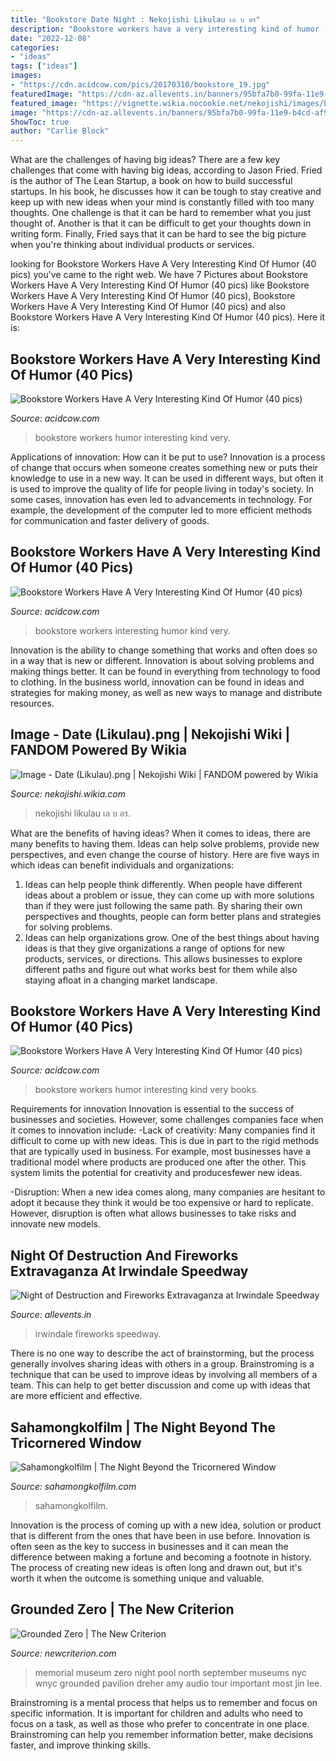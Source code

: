 ```yaml
---
title: "Bookstore Date Night : Nekojishi Likulau เล บ อร"
description: "Bookstore workers have a very interesting kind of humor (40 pics)"
date: "2022-12-08"
categories:
- "ideas"
tags: ["ideas"]
images:
- "https://cdn.acidcow.com/pics/20170310/bookstore_19.jpg"
featuredImage: "https://cdn-az.allevents.in/banners/95bfa7b0-99fa-11e9-b4cd-af907f0f7707-rimg-w526-h263-gmir.jpg"
featured_image: "https://vignette.wikia.nocookie.net/nekojishi/images/b/bb/Date_(Likulau).png/revision/latest?cb=20180101103316"
image: "https://cdn-az.allevents.in/banners/95bfa7b0-99fa-11e9-b4cd-af907f0f7707-rimg-w526-h263-gmir.jpg"
ShowToc: true
author: "Carlie Block"
---
```



What are the challenges of having big ideas?
There are a few key challenges that come with having big ideas, according to Jason Fried. Fried is the author of The Lean Startup, a book on how to build successful startups. In his book, he discusses how it can be tough to stay creative and keep up with new ideas when your mind is constantly filled with too many thoughts. 
One challenge is that it can be hard to remember what you just thought of. Another is that it can be difficult to get your thoughts down in writing form. Finally, Fried says that it can be hard to see the big picture when you're thinking about individual products or services.

	

		
looking for Bookstore Workers Have A Very Interesting Kind Of Humor (40 pics) you've came to the right web. We have 7 Pictures about Bookstore Workers Have A Very Interesting Kind Of Humor (40 pics) like Bookstore Workers Have A Very Interesting Kind Of Humor (40 pics), Bookstore Workers Have A Very Interesting Kind Of Humor (40 pics) and also Bookstore Workers Have A Very Interesting Kind Of Humor (40 pics). Here it is:
		
    
## Bookstore Workers Have A Very Interesting Kind Of Humor (40 Pics)

<img loading=lazy src="https://cdn.acidcow.com/pics/20170310/bookstore_19.jpg" onerror="this.onerror=null;this.src='https://tse1.mm.bing.net/th?id=OIP.cyBL5ZRVzsuKtU1O1gfjDAHaHa&amp;pid=15.1';" alt="Bookstore Workers Have A Very Interesting Kind Of Humor (40 pics)">

_Source: acidcow.com_

>bookstore workers humor interesting kind very. 

	

Applications of innovation: How can it be put to use?
Innovation is a process of change that occurs when someone creates something new or puts their knowledge to use in a new way. It can be used in different ways, but often it is used to improve the quality of life for people living in today's society. In some cases, innovation has even led to advancements in technology. For example, the development of the computer led to more efficient methods for communication and faster delivery of goods.

    
## Bookstore Workers Have A Very Interesting Kind Of Humor (40 Pics)

<img loading=lazy src="https://cdn.acidcow.com/pics/20170310/bookstore_28.jpg" onerror="this.onerror=null;this.src='https://tse4.mm.bing.net/th?id=OIP.zk_cWjVmvgz1vcOAgcEz-gHaHa&amp;pid=15.1';" alt="Bookstore Workers Have A Very Interesting Kind Of Humor (40 pics)">

_Source: acidcow.com_

>bookstore workers interesting humor kind very. 

	

Innovation is the ability to change something that works and often does so in a way that is new or different. Innovation is about solving problems and making things better. It can be found in everything from technology to food to clothing. In the business world, innovation can be found in ideas and strategies for making money, as well as new ways to manage and distribute resources.

    
## Image - Date (Likulau).png | Nekojishi Wiki | FANDOM Powered By Wikia

<img loading=lazy src="https://vignette.wikia.nocookie.net/nekojishi/images/b/bb/Date_(Likulau).png/revision/latest?cb=20180101103316" onerror="this.onerror=null;this.src='https://tse4.mm.bing.net/th?id=OIP.I3rxxXdqyO2TPW1ZIewQNgHaFj&amp;pid=15.1';" alt="Image - Date (Likulau).png | Nekojishi Wiki | FANDOM powered by Wikia">

_Source: nekojishi.wikia.com_

>nekojishi likulau เล บ อร. 

	

What are the benefits of having ideas?
When it comes to ideas, there are many benefits to having them. Ideas can help solve problems, provide new perspectives, and even change the course of history. Here are five ways in which ideas can benefit individuals and organizations: 
1. Ideas can help people think differently. When people have different ideas about a problem or issue, they can come up with more solutions than if they were just following the same path. By sharing their own perspectives and thoughts, people can form better plans and strategies for solving problems. 
2. Ideas can help organizations grow. One of the best things about having ideas is that they give organizations a range of options for new products, services, or directions. This allows businesses to explore different paths and figure out what works best for them while also staying afloat in a changing market landscape. 

    
## Bookstore Workers Have A Very Interesting Kind Of Humor (40 Pics)

<img loading=lazy src="https://cdn.acidcow.com/pics/20170310/bookstore_26.jpg" onerror="this.onerror=null;this.src='https://tse4.mm.bing.net/th?id=OIP.fgvnkqtf99j6KPY0uaS_vgHaHa&amp;pid=15.1';" alt="Bookstore Workers Have A Very Interesting Kind Of Humor (40 pics)">

_Source: acidcow.com_

>bookstore workers humor interesting kind very books. 

	

Requirements for innovation
Innovation is essential to the success of businesses and societies. However, some challenges companies face when it comes to innovation include:
-Lack of creativity: Many companies find it difficult to come up with new ideas. This is due in part to the rigid methods that are typically used in business. For example, most businesses have a traditional model where products are produced one after the other. This system limits the potential for creativity and producesfewer new ideas.

-Disruption: When a new idea comes along, many companies are hesitant to adopt it because they think it would be too expensive or hard to replicate. However, disruption is often what allows businesses to take risks and innovate new models.

    
## Night Of Destruction And Fireworks Extravaganza At Irwindale Speedway

<img loading=lazy src="https://cdn-az.allevents.in/banners/95bfa7b0-99fa-11e9-b4cd-af907f0f7707-rimg-w526-h263-gmir.jpg" onerror="this.onerror=null;this.src='https://tse2.mm.bing.net/th?id=OIP.nnYtgpg8h7D_M-qwvp2zagHaDt&amp;pid=15.1';" alt="Night of Destruction and Fireworks Extravaganza at Irwindale Speedway">

_Source: allevents.in_

>irwindale fireworks speedway. 

	

There is no one way to describe the act of brainstorming, but the process generally involves sharing ideas with others in a group. Brainstroming is a technique that can be used to improve ideas by involving all members of a team. This can help to get better discussion and come up with ideas that are more efficient and effective.

    
## Sahamongkolfilm | The Night Beyond The Tricornered Window

<img loading=lazy src="http://sahamongkolfilm.com/Sahamongkolfilm/wp-content/uploads/2021/02/Night-Beyond-Tricornered-Window-Poster.jpg" onerror="this.onerror=null;this.src='https://tse2.mm.bing.net/th?id=OIP.TsBMhde7dkAFa8FBq3uWEwHaKb&amp;pid=15.1';" alt="Sahamongkolfilm | The Night Beyond the Tricornered Window">

_Source: sahamongkolfilm.com_

>sahamongkolfilm. 

	

Innovation is the process of coming up with a new idea, solution or product that is different from the ones that have been in use before. Innovation is often seen as the key to success in businesses and it can mean the difference between making a fortune and becoming a footnote in history. The process of creating new ideas is often long and drawn out, but it's worth it when the outcome is something unique and valuable.

    
## Grounded Zero | The New Criterion

<img loading=lazy src="http://i.imgur.com/EdgefRU.jpg" onerror="this.onerror=null;this.src='https://tse4.mm.bing.net/th?id=OIP.bryFYqvDiaD4DVc4eE2zmAHaE8&amp;pid=15.1';" alt="Grounded Zero | The New Criterion">

_Source: newcriterion.com_

>memorial museum zero night pool north september museums nyc wnyc grounded pavilion dreher amy audio tour important most jin lee. 

	

Brainstroming is a mental process that helps us to remember and focus on specific information. It is important for children and adults who need to focus on a task, as well as those who prefer to concentrate in one place. Brainstroming can help you remember information better, make decisions faster, and improve thinking skills.

